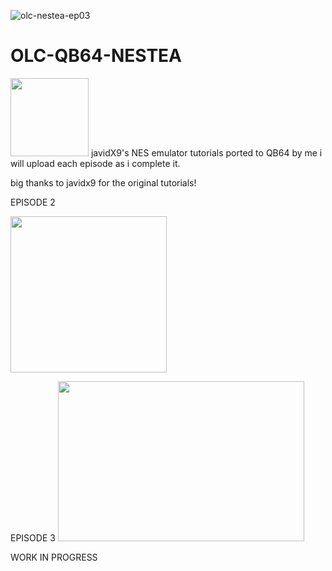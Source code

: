 ![olc-nestea-ep03](https://user-images.githubusercontent.com/66333352/124857539-553fd300-df61-11eb-9d45-d90af115b0da.png)




# OLC-QB64-NESTEA
<IMG SRC ="https://user-images.githubusercontent.com/66333352/124371339-bb60e900-dc35-11eb-9ab1-53f84fed23c5.png" width=125 height=125></IMG> javidX9's NES emulator tutorials ported to QB64 by me
i will upload each episode as i complete it.

big thanks to javidx9 for the original tutorials! 


EPISODE 2

<IMG SRC ="https://user-images.githubusercontent.com/66333352/124371930-5f00c800-dc3b-11eb-9ab9-cd1602b4aa34.png" width=250 height=250></IMG>

EPISODE 3
<IMG SRC ="https://user-images.githubusercontent.com/66333352/124857539-553fd300-df61-11eb-9d45-d90af115b0da.png" width=394 height=256></IMG>

WORK IN PROGRESS

